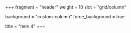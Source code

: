 +++
fragment = "header"
weight = 10
slot = "grid/column"

background = "custom-column"
force_background = true


title = "Item 4"
+++
